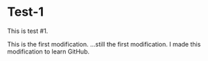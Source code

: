 # Test-1
This is test #1.


This is the first modification.
...still the first modification.
I made this modification to learn GitHub.
